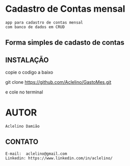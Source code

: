 # Cadastro de Contas mensal 
    app para cadastro de contas mensal
    com banco de dados em CRUD

## Forma simples de cadasto de contas ##


## INSTALAÇÃO

copie o codigo a baixo 

git clone https://github.com/Aclelino/GastoMes.git

e cole no terminal


# AUTOR

    Aclelino Damião

## CONTATO

    E-mail:  aclelino@gmail.com
    Linkedin: https://www.linkedin.com/in/aclelino/


